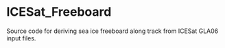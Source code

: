 # ICESat_Freeboard

Source code for deriving sea ice freeboard along track from ICESat GLA06 input files.
